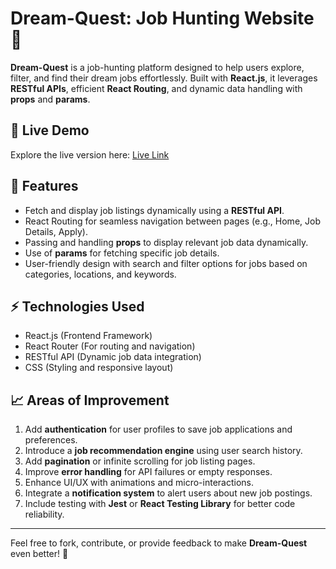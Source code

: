 # Dream-Quest: Job Hunting Website 🚀  

**Dream-Quest** is a job-hunting platform designed to help users explore, filter, and find their dream jobs effortlessly. Built with **React.js**, it leverages **RESTful APIs**, efficient **React Routing**, and dynamic data handling with **props** and **params**.  

## 🔗 Live Demo  
Explore the live version here: [Live Link](https://dream-quest-job-eb8590.netlify.app/)

## 🚀 Features  
- Fetch and display job listings dynamically using a **RESTful API**.  
- React Routing for seamless navigation between pages (e.g., Home, Job Details, Apply).  
- Passing and handling **props** to display relevant job data dynamically.  
- Use of **params** for fetching specific job details.  
- User-friendly design with search and filter options for jobs based on categories, locations, and keywords.  

## ⚡ Technologies Used  
- React.js (Frontend Framework)  
- React Router (For routing and navigation)  
- RESTful API (Dynamic job data integration)  
- CSS (Styling and responsive layout)

## 📈 Areas of Improvement  
1. Add **authentication** for user profiles to save job applications and preferences.  
2. Introduce a **job recommendation engine** using user search history.  
3. Add **pagination** or infinite scrolling for job listing pages.  
4. Improve **error handling** for API failures or empty responses.  
5. Enhance UI/UX with animations and micro-interactions.  
6. Integrate a **notification system** to alert users about new job postings.  
7. Include testing with **Jest** or **React Testing Library** for better code reliability.

---

Feel free to fork, contribute, or provide feedback to make **Dream-Quest** even better! 🌟
